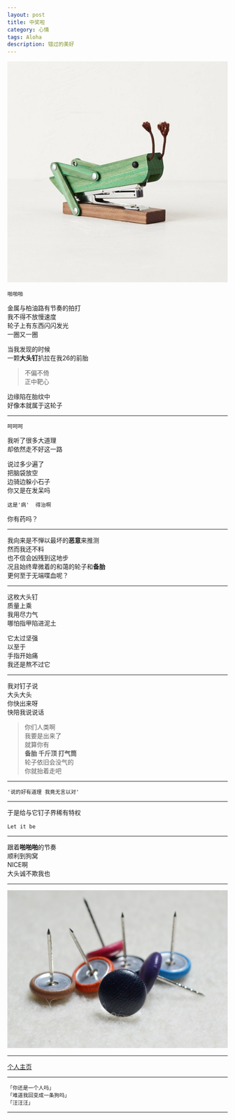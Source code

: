 ```yaml
---
layout: post
title: 中奖啦
category: 心情
tags: Aloha
description: 错过的美好
---
```

![](res/dingshuji.jpg)  

	啪啪啪  

 <!-- more --> 

金属与柏油路有节奏的拍打  
我不得不放慢速度  
轮子上有东西闪闪发光  
一圈又一圈  

当我发现的时候  
一颗**大头钉**扒拉在我26的前胎  

>不偏不倚  
正中靶心 



边缘陷在胎纹中  
好像本就属于这轮子  

---------------

	呵呵呵  

我听了很多大道理  
却依然走不好这一路  

说过多少遍了  
把脑袋放空  
边骑边躲小石子  
你又是在发呆吗  

	这是'病'  得治啊  

你有药吗？

---------------------------

我向来是不惮以最坏的**恶意**来推测  
然而我还不料  
也不信会凶残到这地步  
况且始终卑微着的和蔼的轮子和**备胎**  
更何至于无端喋血呢？  

------------

这枚大头钉  
质量上乘   
我用尽力气  
哪怕指甲陷进泥土  

它太过坚强  
以至于  
手指开始痛  
我还是熬不过它  

--------------

我对钉子说  
大头大头  
你快出来呀  
快陪我说说话  

>你们人类啊  
我要是出来了   
就算你有  
**备胎 千斤顶 打气筒**  
轮子依旧会没气的  
你就抬着走吧  

-------------------

	'说的好有道理 我竟无言以对'  

------------------

于是给与它钉子界稀有特权  

	Let it be  

---------------------

跟着**啪啪啪**的节奏  
顺利到狗窝  
NICE啊  
大头诚不欺我也  

-------------

![](https://raw.githubusercontent.com/Ashtray/Ashtray.github.io/master/Res/tuding.jpg)

--------------------

[个人主页](http://Ashtray.github.io)

----------

	「你还是一个人吗」
	「难道我回变成一条狗吗」
	「汪汪汪」
-----------------
    
 

